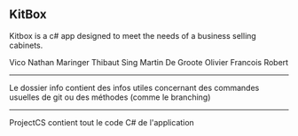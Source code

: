 ## KitBox
Kitbox is a c# app designed to meet the needs of a business selling cabinets.


Vico Nathan
Maringer Thibaut
Sing Martin
De Groote Olivier
Francois Robert

---------------------------------------------------------------------------------------
Le dossier info contient des infos utiles concernant des commandes usuelles de git ou des méthodes (comme le branching)

---------------------------------------------------------------------------------------

ProjectCS contient tout le code C# de l'application
